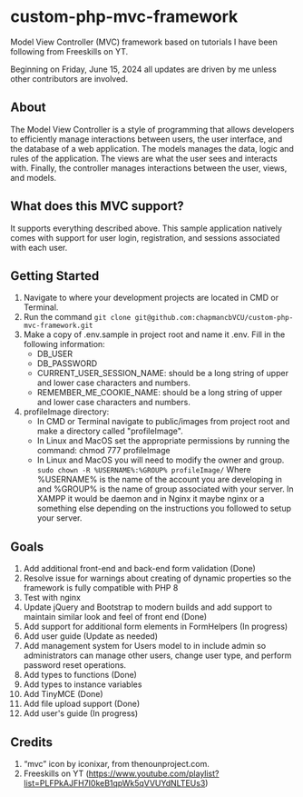 # custom-php-mvc-framework
Model View Controller (MVC) framework based on tutorials I have been following from Freeskills on YT.

Beginning on Friday, June 15, 2024 all updates are driven by me unless other contributors are involved.

## About
The Model View Controller is a style of programming that allows developers to efficiently manage interactions between users, the user interface, and the database of a web application.  The models manages the data, logic and rules of the application.  The views are what the user sees and interacts with.  Finally, the controller manages interactions between the user, views, and models.

## What does this MVC support?
It supports everything described above.  This sample application natively comes with support for user login, registration, and sessions associated with each user.

## Getting Started
1. Navigate to where your development projects are located in CMD or Terminal.
2. Run the command ```git clone git@github.com:chapmancbVCU/custom-php-mvc-framework.git```
3. Make a copy of .env.sample in project root and name it .env.  Fill in the following information:
   * DB_USER
   * DB_PASSWORD
   * CURRENT_USER_SESSION_NAME: should be a long string of upper and lower case characters and numbers.
   * REMEMBER_ME_COOKIE_NAME:  should be a long string of upper and lower case characters and numbers.
4. profileImage directory:
   * In CMD or Terminal navigate to public/images from project root and make a directory called "profileImage".
   * In Linux and MacOS set the appropriate permissions by running the command: chmod 777 profileImage
   * In Linux and MacOS you will need to modify the owner and group.
      ```sudo chown -R %USERNAME%:%GROUP% profileImage/```
      Where  %USERNAME% is the name of the account you are developing in and %GROUP% is the name of group associated with your server.  In XAMPP it would be daemon and in Nginx it maybe nginx or a something else depending on the instructions you followed to setup your server.

## Goals
1. Add additional front-end and back-end form validation (Done)
2. Resolve issue for warnings about creating of dynamic properties so the framework is fully compatible with PHP 8
3. Test with nginx
4. Update jQuery and Bootstrap to modern builds and add support to maintain similar look and feel of front end (Done)
5. Add support for additional form elements in FormHelpers (In progress)
6. Add user guide (Update as needed)
7. Add management system for Users model to in include admin so administrators can manage other users, change user type, and perform password reset operations.
8. Add types to functions (Done)
9. Add types to instance variables
10. Add TinyMCE (Done)
11. Add file upload support (Done)
12. Add user's guide (In progress)

## Credits
1. “mvc” icon by iconixar, from thenounproject.com.
2. Freeskills on YT (https://www.youtube.com/playlist?list=PLFPkAJFH7I0keB1qpWk5qVVUYdNLTEUs3)

